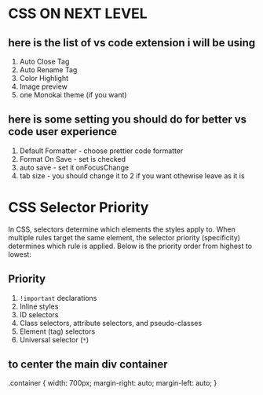# CSS ON NEXT LEVEL

## here is the list of vs code extension i will be using

1. Auto Close Tag
2. Auto Rename Tag
3. Color Highlight
4. Image preview
5. one Monokai theme (if you want)

## here is some setting you should do for better vs code user experience

1. Default Formatter - choose prettier code formatter
2. Format On Save - set is checked
3. auto save - set it onFocusChange
4. tab size - you should change it to 2 if you want othewise leave as it is

# CSS Selector Priority

In CSS, selectors determine which elements the styles apply to. When multiple rules target the same element, the selector priority (specificity) determines which rule is applied. Below is the priority order from highest to lowest:

## Priority

1. `!important` declarations
2. Inline styles
3. ID selectors
4. Class selectors, attribute selectors, and pseudo-classes
5. Element (tag) selectors
6. Universal selector (`*`)


## to center the main div container

.container {
  width: 700px;
  margin-right: auto;
  margin-left: auto;
}